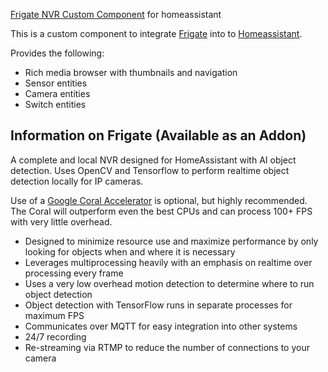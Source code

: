 [Frigate NVR Custom Component](https://github.com/blakeblackshear/frigate-hass-integration) for homeassistant

This is a custom component to integrate [Frigate](https://github.com/blakeblackshear/frigate) into to [Homeassistant](https://home-assistant.io).

Provides the following:
- Rich media browser with thumbnails and navigation
- Sensor entities
- Camera entities
- Switch entities

## Information on Frigate (Available as an Addon)
A complete and local NVR designed for HomeAssistant with AI object detection. Uses OpenCV and Tensorflow to perform realtime object detection locally for IP cameras.

Use of a [Google Coral Accelerator](https://coral.ai/products/) is optional, but highly recommended. The Coral will outperform even the best CPUs and can process 100+ FPS with very little overhead.

- Designed to minimize resource use and maximize performance by only looking for objects when and where it is necessary
- Leverages multiprocessing heavily with an emphasis on realtime over processing every frame
- Uses a very low overhead motion detection to determine where to run object detection
- Object detection with TensorFlow runs in separate processes for maximum FPS
- Communicates over MQTT for easy integration into other systems
- 24/7 recording
- Re-streaming via RTMP to reduce the number of connections to your camera
